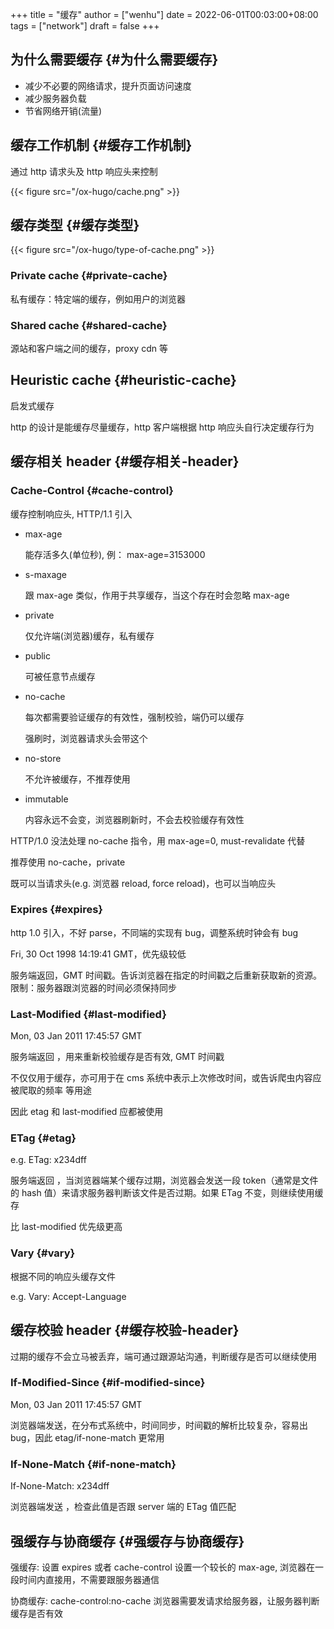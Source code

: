 +++
title = "缓存"
author = ["wenhu"]
date = 2022-06-01T00:03:00+08:00
tags = ["network"]
draft = false
+++

## 为什么需要缓存 {#为什么需要缓存}

-   减少不必要的网络请求，提升页面访问速度
-   减少服务器负载
-   节省网络开销(流量)


## 缓存工作机制 {#缓存工作机制}

通过 http 请求头及 http 响应头来控制

{{< figure src="/ox-hugo/cache.png" >}}


## 缓存类型 {#缓存类型}

{{< figure src="/ox-hugo/type-of-cache.png" >}}


### Private cache {#private-cache}

私有缓存：特定端的缓存，例如用户的浏览器


### Shared cache {#shared-cache}

源站和客户端之间的缓存，proxy cdn 等


## Heuristic cache {#heuristic-cache}

启发式缓存

http 的设计是能缓存尽量缓存，http 客户端根据 http 响应头自行决定缓存行为


## 缓存相关 header {#缓存相关-header}


### Cache-Control {#cache-control}

缓存控制响应头, HTTP/1.1 引入

-   max-age

    能存活多久(单位秒), 例： max-age=3153000

-   s-maxage

    跟 max-age 类似，作用于共享缓存，当这个存在时会忽略 max-age

-   private

    仅允许端(浏览器)缓存，私有缓存

-   public

    可被任意节点缓存

-   no-cache

    每次都需要验证缓存的有效性，强制校验，端仍可以缓存

    强刷时，浏览器请求头会带这个

-   no-store

    不允许被缓存，不推荐使用

-   immutable

    内容永远不会变，浏览器刷新时，不会去校验缓存有效性

HTTP/1.0 没法处理 no-cache 指令，用 max-age=0, must-revalidate 代替

推荐使用 no-cache，private

既可以当请求头(e.g. 浏览器 reload, force reload)，也可以当响应头


### Expires {#expires}

http 1.0 引入，不好 parse，不同端的实现有 bug，调整系统时钟会有 bug

Fri, 30 Oct 1998 14:19:41 GMT，优先级较低

服务端返回，GMT 时间戳。告诉浏览器在指定的时间戳之后重新获取新的资源。限制：服务器跟浏览器的时间必须保持同步


### Last-Modified {#last-modified}

Mon, 03 Jan 2011 17:45:57 GMT

服务端返回 ，用来重新校验缓存是否有效, GMT 时间戳

不仅仅用于缓存，亦可用于在 cms 系统中表示上次修改时间，或告诉爬虫内容应被爬取的频率 等用途

因此 etag 和 last-modified 应都被使用


### ETag {#etag}

e.g. ETag: x234dff

服务端返回 ，当浏览器端某个缓存过期，浏览器会发送一段 token（通常是文件的 hash 值）来请求服务器判断该文件是否过期。如果 ETag 不变，则继续使用缓存

比 last-modified 优先级更高


### Vary {#vary}

根据不同的响应头缓存文件

e.g. Vary: Accept-Language


## 缓存校验 header {#缓存校验-header}

过期的缓存不会立马被丢弃，端可通过跟源站沟通，判断缓存是否可以继续使用


### If-Modified-Since {#if-modified-since}

Mon, 03 Jan 2011 17:45:57 GMT

浏览器端发送，在分布式系统中，时间同步，时间戳的解析比较复杂，容易出 bug，因此 etag/if-none-match 更常用


### If-None-Match {#if-none-match}

If-None-Match: x234dff

浏览器端发送 ，检查此值是否跟 server 端的 ETag 值匹配


## 强缓存与协商缓存 {#强缓存与协商缓存}

强缓存: 设置 expires 或者 cache-control 设置一个较长的 max-age, 浏览器在一段时间内直接用，不需要跟服务器通信

协商缓存: cache-control:no-cache 浏览器需要发请求给服务器，让服务器判断缓存是否有效
